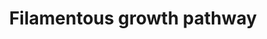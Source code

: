 ---
annotations:
- type: Pathway Ontology
  value: regulatory pathway
authors:
- Rnash
- MaintBot
- AlexanderPico
description: ''
last-edited: 2016-07-25
organisms:
- Saccharomyces cerevisiae
redirect_from:
- /index.php/Pathway:WP2844
- /instance/WP2844
schema-jsonld:
- '@context': https://schema.org/
  '@id': https://wikipathways.github.io/pathways/WP2844.html
  '@type': Dataset
  creator:
    '@type': Organization
    name: WikiPathways
  description: ''
  keywords:
  - Cdc42
  - Kss1
  - Msb2
  - STE20
  - Ste11
  - Ste7
  - Cdc24
  - Cdc42-GTP
  - Sho1
  - Dig1
  - Hsl7
  - Msb2*
  - Yps1
  license: CC0
  name: Filamentous growth pathway
seo: CreativeWork
title: Filamentous growth pathway
wpid: WP2844
---